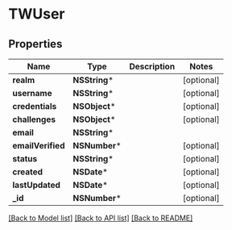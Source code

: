 # TWUser

## Properties
Name | Type | Description | Notes
------------ | ------------- | ------------- | -------------
**realm** | **NSString*** |  | [optional] 
**username** | **NSString*** |  | [optional] 
**credentials** | **NSObject*** |  | [optional] 
**challenges** | **NSObject*** |  | [optional] 
**email** | **NSString*** |  | 
**emailVerified** | **NSNumber*** |  | [optional] 
**status** | **NSString*** |  | [optional] 
**created** | **NSDate*** |  | [optional] 
**lastUpdated** | **NSDate*** |  | [optional] 
**_id** | **NSNumber*** |  | [optional] 

[[Back to Model list]](../README.md#documentation-for-models) [[Back to API list]](../README.md#documentation-for-api-endpoints) [[Back to README]](../README.md)


